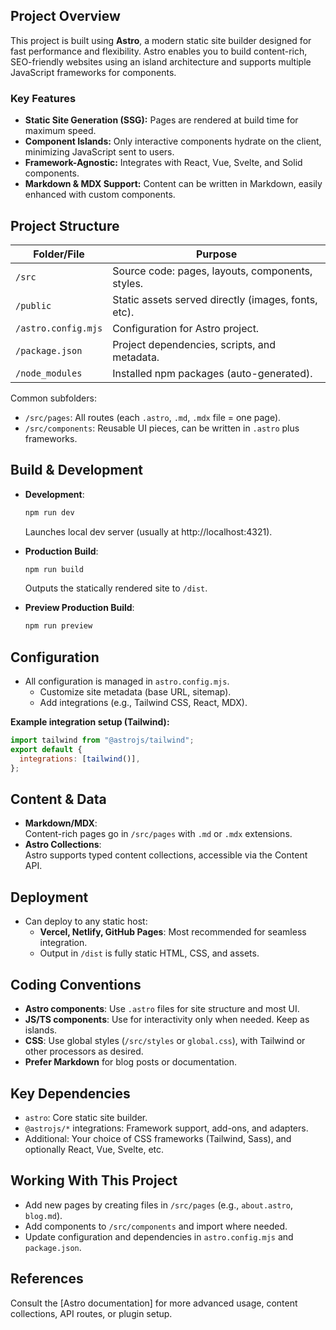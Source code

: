 ## Project Overview

This project is built using **Astro**, a modern static site builder designed for fast performance and flexibility. Astro enables you to build content-rich, SEO-friendly websites using an island architecture and supports multiple JavaScript frameworks for components.

### Key Features

- **Static Site Generation (SSG):** Pages are rendered at build time for maximum speed.
- **Component Islands:** Only interactive components hydrate on the client, minimizing JavaScript sent to users.
- **Framework-Agnostic:** Integrates with React, Vue, Svelte, and Solid components.
- **Markdown & MDX Support:** Content can be written in Markdown, easily enhanced with custom components.

## Project Structure

| Folder/File         | Purpose                                             |
| ------------------- | --------------------------------------------------- |
| `/src`              | Source code: pages, layouts, components, styles.    |
| `/public`           | Static assets served directly (images, fonts, etc). |
| `/astro.config.mjs` | Configuration for Astro project.                    |
| `/package.json`     | Project dependencies, scripts, and metadata.        |
| `/node_modules`     | Installed npm packages (auto-generated).            |

Common subfolders:
- `/src/pages`: All routes (each `.astro`, `.md`, `.mdx` file = one page).
- `/src/components`: Reusable UI pieces, can be written in `.astro` plus frameworks.

## Build & Development

- **Development**:  
  ```bash
  npm run dev
  ```
  Launches local dev server (usually at http://localhost:4321).

- **Production Build**:  
  ```bash
  npm run build
  ```
  Outputs the statically rendered site to `/dist`.

- **Preview Production Build**:  
  ```bash
  npm run preview
  ```

## Configuration

- All configuration is managed in `astro.config.mjs`.
  - Customize site metadata (base URL, sitemap).
  - Add integrations (e.g., Tailwind CSS, React, MDX).

**Example integration setup (Tailwind):**
```js
import tailwind from "@astrojs/tailwind";
export default {
  integrations: [tailwind()],
};
```

## Content & Data

- **Markdown/MDX**:  
  Content-rich pages go in `/src/pages` with `.md` or `.mdx` extensions.
- **Astro Collections**:  
  Astro supports typed content collections, accessible via the Content API.

## Deployment

- Can deploy to any static host:
  - **Vercel, Netlify, GitHub Pages**: Most recommended for seamless integration.
  - Output in `/dist` is fully static HTML, CSS, and assets.

## Coding Conventions

- **Astro components**: Use `.astro` files for site structure and most UI.
- **JS/TS components**: Use for interactivity only when needed. Keep as islands.
- **CSS**: Use global styles (`/src/styles` or `global.css`), with Tailwind or other processors as desired.
- **Prefer Markdown** for blog posts or documentation.

## Key Dependencies

- `astro`: Core static site builder.
- `@astrojs/*` integrations: Framework support, add-ons, and adapters.
- Additional: Your choice of CSS frameworks (Tailwind, Sass), and optionally React, Vue, Svelte, etc.

## Working With This Project

- Add new pages by creating files in `/src/pages` (e.g., `about.astro`, `blog.md`).
- Add components to `/src/components` and import where needed.
- Update configuration and dependencies in `astro.config.mjs` and `package.json`.

## References

Consult the [Astro documentation] for more advanced usage, content collections, API routes, or plugin setup.